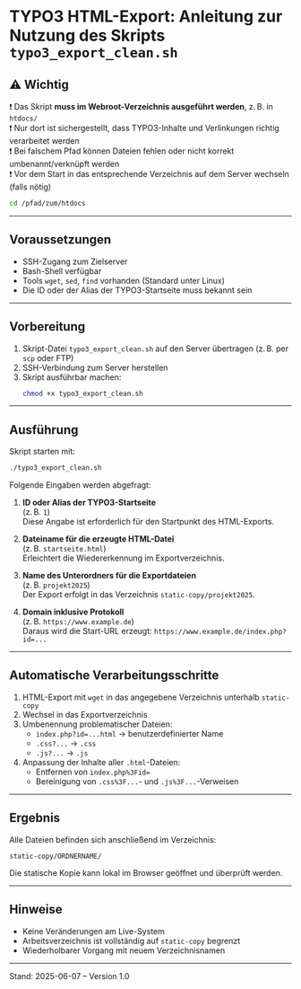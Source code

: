 # TYPO3 HTML-Export: Anleitung zur Nutzung des Skripts `typo3_export_clean.sh`

## ⚠️ Wichtig

❗ Das Skript **muss im Webroot-Verzeichnis ausgeführt werden**, z. B. in `htdocs/`  
❗ Nur dort ist sichergestellt, dass TYPO3-Inhalte und Verlinkungen richtig verarbeitet werden  
❗ Bei falschem Pfad können Dateien fehlen oder nicht korrekt umbenannt/verknüpft werden  
❗ Vor dem Start in das entsprechende Verzeichnis auf dem Server wechseln (falls nötig)

```bash
cd /pfad/zum/htdocs
```

---

## Voraussetzungen

-  SSH-Zugang zum Zielserver
-  Bash-Shell verfügbar
-  Tools `wget`, `sed`, `find` vorhanden (Standard unter Linux)
-  Die ID oder der Alias der TYPO3-Startseite muss bekannt sein

---

## Vorbereitung

1. Skript-Datei `typo3_export_clean.sh` auf den Server übertragen (z. B. per `scp` oder FTP)
2. SSH-Verbindung zum Server herstellen
3. Skript ausführbar machen:
   ```bash
   chmod +x typo3_export_clean.sh
   ```

---

## Ausführung

Skript starten mit:

```bash
./typo3_export_clean.sh
```

Folgende Eingaben werden abgefragt:

1. **ID oder Alias der TYPO3-Startseite**  
   (z. B. `1`)  
   Diese Angabe ist erforderlich für den Startpunkt des HTML-Exports.

2. **Dateiname für die erzeugte HTML-Datei**  
   (z. B. `startseite.html`)  
   Erleichtert die Wiedererkennung im Exportverzeichnis.

3. **Name des Unterordners für die Exportdateien**  
   (z. B. `projekt2025`)  
   Der Export erfolgt in das Verzeichnis `static-copy/projekt2025`.

4. **Domain inklusive Protokoll**  
   (z. B. `https://www.example.de`)  
   Daraus wird die Start-URL erzeugt: `https://www.example.de/index.php?id=...`

---

## Automatische Verarbeitungsschritte

1. HTML-Export mit `wget` in das angegebene Verzeichnis unterhalb `static-copy`
2. Wechsel in das Exportverzeichnis
3. Umbenennung problematischer Dateien:
   -  `index.php?id=...html` → benutzerdefinierter Name
   -  `.css?...` → `.css`
   -  `.js?...` → `.js`
4. Anpassung der Inhalte aller `.html`-Dateien:
   -  Entfernen von `index.php%3Fid=`
   -  Bereinigung von `.css%3F...`- und `.js%3F...`-Verweisen

---

## Ergebnis

Alle Dateien befinden sich anschließend im Verzeichnis:

```
static-copy/ORDNERNAME/
```

Die statische Kopie kann lokal im Browser geöffnet und überprüft werden.

---

## Hinweise

-  Keine Veränderungen am Live-System
-  Arbeitsverzeichnis ist vollständig auf `static-copy` begrenzt
-  Wiederholbarer Vorgang mit neuem Verzeichnisnamen

---

Stand: 2025-06-07 – Version 1.0
